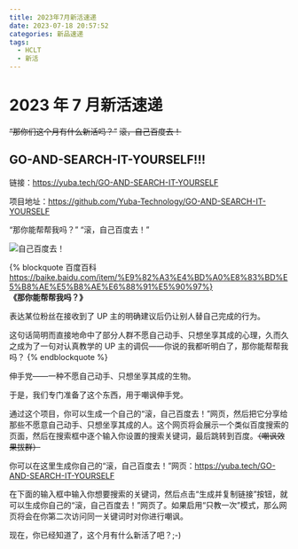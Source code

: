 ```yaml
---
title: 2023年7月新活速递
date: 2023-07-18 20:57:52
categories: 新品速递
tags:
  - HCLT
  - 新活
---
```


# 2023 年 7 月新活速递

<!-- more -->

~~“那你们这个月有什么新活吗？”~~
~~滚，自己百度去！~~

## GO-AND-SEARCH-IT-YOURSELF!!!

链接：https://yuba.tech/GO-AND-SEARCH-IT-YOURSELF

项目地址：https://github.com/Yuba-Technology/GO-AND-SEARCH-IT-YOURSELF

“那你能帮帮我吗？”
“滚，自己百度去！”

![自己百度去！](https://gcore.jsdelivr.net/gh/Yuba-Technology/GO-AND-SEARCH-IT-YOURSELF/images/1688349806600.png)

{% blockquote 百度百科 https://baike.baidu.com/item/%E9%82%A3%E4%BD%A0%E8%83%BD%E5%B8%AE%E5%B8%AE%E6%88%91%E5%90%97%}
**《那你能帮帮我吗？》**

表达某位粉丝在接收到了 UP 主的明确建议后仍让别人替自己完成的行为。

这句话简明而直接地命中了部分人群不愿自己动手、只想坐享其成的心理，久而久之成为了一句对认真教学的 UP 主的调侃——你说的我都听明白了，那你能帮帮我吗？
{% endblockquote %}

伸手党——一种不愿自己动手、只想坐享其成的生物。

于是，我们专门准备了这个东西，用于嘲讽伸手党。

通过这个项目，你可以生成一个自己的“滚，自己百度去！”网页，然后把它分享给那些不愿意自己动手、只想坐享其成的人。这个网页将会展示一个类似百度搜索的页面，然后在搜索框中逐个输入你设置的搜索关键词，最后跳转到百度。~~（嘲讽效果拔群）~~

你可以在这里生成你自己的“滚，自己百度去！”网页：https://yuba.tech/GO-AND-SEARCH-IT-YOURSELF

在下面的输入框中输入你想要搜索的关键词，然后点击“生成并复制链接”按钮，就可以生成你自己的“滚，自己百度去！”网页了。如果启用“只教一次”模式，那么网页将会在你第二次访问同一关键词时对你进行嘲讽。

现在，你已经知道了，这个月有什么新活了吧？;-)
